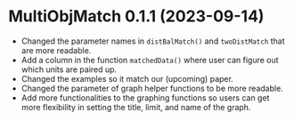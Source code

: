 # MultiObjMatch 0.1.1 (2023-09-14)

* Changed the parameter names in `distBalMatch()` 
and `twoDistMatch` that are more readable.
* Add a column in the function `matchedData()` 
where user can figure out which units are paired up.
* Changed the examples so it match our (upcoming) paper. 
* Changed the parameter of graph helper functions to be more readable. 
* Add more functionalities to the graphing functions so 
users can get more flexibility in setting the title, limit, and name of the graph. 
